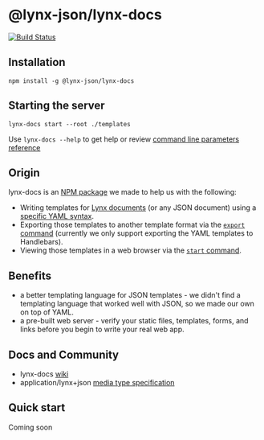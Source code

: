 # @lynx-json/lynx-docs

[![Build Status](https://travis-ci.org/lynx-json/lynx-docs.svg?branch=master)](https://travis-ci.org/lynx-json/lynx-docs)

## Installation

`npm install -g @lynx-json/lynx-docs`

## Starting the server

`lynx-docs start --root ./templates`

Use `lynx-docs --help` to get help or review [command line parameters reference](https://github.com/lynx-json/lynx-docs/wiki/Command-Line-Parameters)

## Origin

lynx-docs is an [NPM package](https://www.npmjs.com/package/@lynx-json/lynx-docs) we made to help us with the following:

* Writing templates for [Lynx documents](http://lynx-json.org/specification/) (or any JSON document) using a [specific YAML syntax](https://github.com/lynx-json/lynx-docs/wiki/dynamic-content).
* Exporting those templates to another template format via the [`export` command](https://github.com/lynx-json/lynx-docs/wiki/Command-Line-Parameters#export-command-parameters) (currently we only support exporting the YAML templates to Handlebars).
* Viewing those templates in a web browser via the [`start` command](https://github.com/lynx-json/lynx-docs/wiki/Command-Line-Parameters#start-command-parameters).

## Benefits

* a better templating language for JSON templates - we didn't find a templating language that worked well with JSON, so we made our own on top of YAML.
* a pre-built web server - verify your static files, templates, forms, and links before you begin to write your real web app.

## Docs and Community

- lynx-docs [wiki](https://github.com/lynx-json/lynx-docs/wiki)
- application/lynx+json [media type specification](http://lynx-json.org/specification/)

## Quick start

Coming soon
